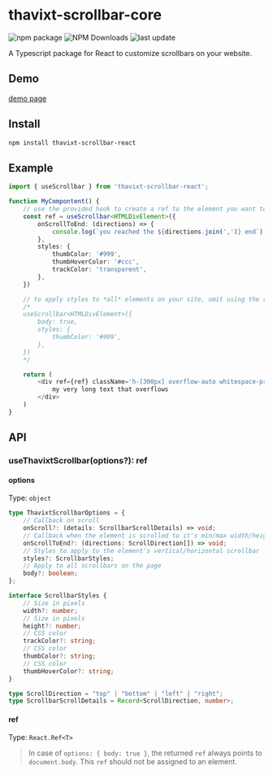 # thavixt-scrollbar-core

![npm package](https://img.shields.io/npm/v/thavixt-scrollbar-react)
![NPM Downloads](https://img.shields.io/npm/dm/thavixt-scrollbar-react)
![last update](https://img.shields.io/npm/last-update/thavixt-scrollbar-react)

A Typescript package for React to customize scrollbars on your website.

## Demo

[demo page](https://demo-thavixt-scrollbar-react.vercel.app/)

## Install

```bash
npm install thavixt-scrollbar-react
```

## Example

```ts
import { useScrollbar } from 'thavixt-scrollbar-react';

function MyCompontent() {
	// use the provided hook to create a ref to the element you want to customize
	const ref = useScrollbar<HTMLDivElement>({
		onScrollToEnd: (directions) => {
			console.log(`you reached the ${directions.join(',')} end`);
		},
		styles: {
			thumbColor: '#999',
			thumbHoverColor: '#ccc',
			trackColor: 'transparent',
		},
	})

	// to apply styles to *all* elements on your site, omit using the returned `ref`
	/*
	useScrollbar<HTMLDivElement>({
		body: true,
		styles: {
			thumbColor: '#999',
		},
	})
	*/

	return (
		<div ref={ref} className='h-[300px] overflow-auto whitespace-pre'>
			my very long text that overflows
		</div>
	)
}
```

## API

### useThavixtScrollbar(options?): ref

#### options

Type: `object`

```ts
type ThavixtScrollbarOptions = {
	// Callback on scroll
	onScroll?: (details: ScrollbarScrollDetails) => void;
	// Callback when the element is scrolled to it's min/max width/height
	onScrollToEnd?: (directions: ScrollDirection[]) => void;
	// Styles to apply to the element's vertical/horizontal scrollbar
	styles?: ScrollbarStyles;
	// Apply to all scrollbars on the page
	body?: boolean;
};

interface ScrollbarStyles {
	// Size in pixels
	width?: number;
	// Size in pixels
	height?: number;
	// CSS color
	trackColor?: string;
	// CSS color
	thumbColor?: string;
	// CSS color
	thumbHoverColor?: string;
}

type ScrollDirection = "top" | "bottom" | "left" | "right";
type ScrollbarScrollDetails = Record<ScrollDirection, number>;
```

#### ref

Type: `React.Ref<T>`

> In case of `options: { body: true }`, the returned `ref` always points to `document.body`. This `ref` should not be assigned to an element.
